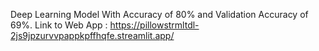 Deep Learning Model With Accuracy of 80% and Validation Accuracy of 69%. 
Link to Web App : https://pillowstrmltdl-2js9jpzurvvpappkpffhqfe.streamlit.app/
